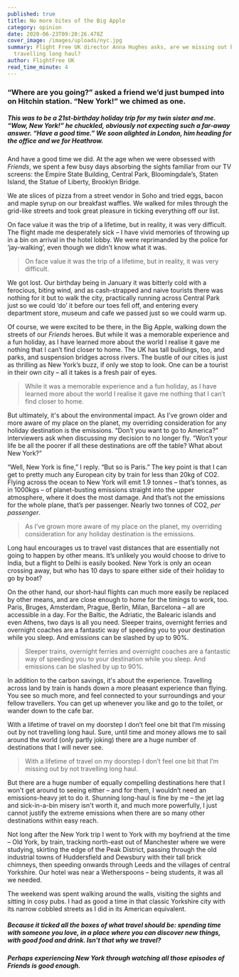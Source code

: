 ```yaml
---
published: true
title: No more bites of the Big Apple
category: opinion
date: 2020-06-23T09:20:26.478Z
cover_image: /images/uploads/nyc.jpg
summary: Flight Free UK director Anna Hughes asks, are we missing out by not
  travelling long haul?
author: FlightFree UK
read_time_minute: 4
---
```

### “Where are you going?” asked a friend we’d just bumped into on Hitchin station. “New York!” we chimed as one.

##### This was to be a 21st-birthday holiday trip for my twin sister and me. “Wow, New York!” he chuckled, obviously not expecting such a far-away answer. “Have a good time.” We soon alighted in London, him heading for the office and we for Heathrow.

And have a good time we did. At the age when we were obsessed with *Friends*, we spent a few busy days absorbing the sights familiar from our TV screens: the Empire State Building, Central Park, Bloomingdale’s, Staten Island, the Statue of Liberty, Brooklyn Bridge. 

We ate slices of pizza from a street vendor in Soho and tried eggs, bacon and maple syrup on our breakfast waffles. We walked for miles through the grid-like streets and took great pleasure in ticking everything off our list.

On face value it was the trip of a lifetime, but in reality, it was very difficult. The flight made me desperately sick – I have vivid memories of throwing up in a bin on arrival in the hotel lobby. We were reprimanded by the police for ‘jay-walking’, even though we didn’t know what it was. 

> On face value it was the trip of a lifetime, but in reality, it was very difficult. 

We got lost. Our birthday being in January it was bitterly cold with a ferocious, biting wind, and as cash-strapped and naive tourists there was nothing for it but to walk the city, practically running across Central Park just so we could ‘do’ it before our toes fell off, and entering every department store, museum and cafe we passed just so we could warm up.

Of course, we were excited to be there, in the Big Apple, walking down the streets of our *Friends* heroes. But while it was a memorable experience and a fun holiday, as I have learned more about the world I realise it gave me nothing that I can’t find closer to home. The UK has tall buildings, too, and parks, and suspension bridges across rivers. The bustle of our cities is just as thrilling as New York’s buzz, if only we stop to look. One can be a tourist in their own city – all it takes is a fresh pair of eyes. 

> While it was a memorable experience and a fun holiday, as I have learned more about the world I realise it gave me nothing that I can’t find closer to home. 

But ultimately, it's about the environmental impact. As I’ve grown older and more aware of my place on the planet, my overriding consideration for any holiday destination is the emissions. “Don’t you want to go to America?” interviewers ask when discussing my decision to no longer fly. “Won’t your life be all the poorer if all these destinations are off the table? What about New York?”

“Well, New York is fine,” I reply. “But so is Paris.” The key point is that I can get to pretty much any European city by train for less than 20kg of CO2. Flying across the ocean to New York will emit 1.9 tonnes – that’s tonnes, as in 1000kgs – of planet-busting emissions straight into the upper atmosphere, where it does the most damage. And that’s not the emissions for the whole plane, that’s per passenger. Nearly two tonnes of CO2, *per passenger*.

> As I’ve grown more aware of my place on the planet, my overriding consideration for any holiday destination is the emissions. 

Long haul encourages us to travel vast distances that are essentially not going to happen by other means. It’s unlikely you would choose to drive to India, but a flight to Delhi is easily booked. New York is only an ocean crossing away, but who has 10 days to spare either side of their holiday to go by boat?

On the other hand, our short-haul flights can much more easily be replaced by other means, and are close enough to home for the timings to work, too. Paris, Bruges, Amsterdam, Prague, Berlin, Milan, Barcelona – all are accessible in a day. For the Baltic, the Adriatic, the Balearic islands and even Athens, two days is all you need. Sleeper trains, overnight ferries and overnight coaches are a fantastic way of speeding you to your destination while you sleep. And emissions can be slashed by up to 90%.

> Sleeper trains, overnight ferries and overnight coaches are a fantastic way of speeding you to your destination while you sleep. And emissions can be slashed by up to 90%.

In addition to the carbon savings, it's about the experience. Travelling across land by train is hands down a more pleasant experience than flying. You see so much more, and feel connected to your surroundings and your fellow travellers. You can get up whenever you like and go to the toilet, or wander down to the cafe bar. 

With a lifetime of travel on my doorstep I don’t feel one bit that I’m missing out by not travelling long haul. Sure, until time and money allows me to sail around the world (only partly joking) there are a huge number of destinations that I will never see. 

> With a lifetime of travel on my doorstep I don’t feel one bit that I’m missing out by not travelling long haul. 

But there are a huge number of equally compelling destinations here that I won't get around to seeing either – and for them, I wouldn’t need an emissions-heavy jet to do it. Shunning long-haul is fine by me – the jet lag and sick-in-a-bin misery isn't worth it, and much more powerfully, I just cannot justify the extreme emissions when there are so many other destinations within easy reach.

Not long after the New York trip I went to York with my boyfriend at the time – Old York, by train, tracking north-east out of Manchester where we were studying, skirting the edge of the Peak District, passing through the old industrial towns of Huddersfield and Dewsbury with their tall brick chimneys, then speeding onwards through Leeds and the villages of central Yorkshire. Our hotel was near a Wetherspoons – being students, it was all we needed. 

The weekend was spent walking around the walls, visiting the sights and sitting in cosy pubs. I had as good a time in that classic Yorkshire city with its narrow cobbled streets as I did in its American equivalent. 

##### Because it ticked all the boxes of what travel should be: spending time with someone you love, in a place where you can discover new things, with good food and drink. Isn't that why we travel? 

##### Perhaps experiencing New York through watching all those episodes of *Friends* is good enough.
